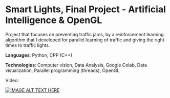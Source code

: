 # **Smart Lights, Final Project - Artificial Intelligence & OpenGL**

Project that focuses on preventing traffic jams, by a reinforcement learning algorithm that I developed for parallel learning of traffic and giving the right times to traffic lights.

**Languages**: Python, CPP (C++)

**Technologies**: Computer vision, Data Analysis, Google Colab, Data visualization, Parallel programming (threads), OpenGL

Video:

[![IMAGE ALT TEXT HERE](https://img.youtube.com/vi/UzKIcI2FmDY/0.jpg)](https://www.youtube.com/watch?v=UzKIcI2FmDY)

